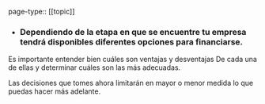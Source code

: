 page-type:: [[topic]]
- ### Dependiendo de la etapa en que se encuentre tu empresa tendrá disponibles diferentes opciones para financiarse.

Es importante entender bien cuáles son ventajas y desventajas De cada una de ellas y determinar cuáles son las más adecuadas.

Las decisiones que tomes ahora limitarán en mayor o menor medida lo que puedas hacer más adelante.


